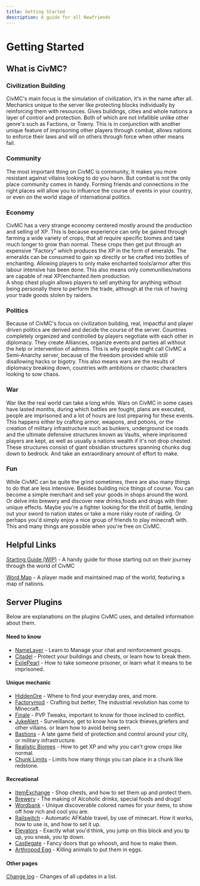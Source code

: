 ```yaml
---
title: Getting Started
description: A guide for all Newfriends
---
```


# Getting Started
## What is CivMC?
### Civilization Building
CivMC's main focus is the simulation of civilization, it's in the name after all. Mechanics unique to the server like  protecting blocks individually by reinforcing them with resources. Gives buildings, cities and whole nations a layer of control and protection. Both of which are not infallible unlike other genre's such as Factions, or Towny. This is in conjunction with another unique feature of imprisoning other players through combat, allows nations to enforce their laws and will on others through force when other means fail.  

### Community
The most important thing on CivMC is community, It makes you more resistant against villains looking to do you harm. But combat is not the only place community comes in handy. Forming friends and connections in the right places will allow you to influence the course of events in your country, or even on the world stage of international politics.

### Economy
CivMC has a very strange economy centered mostly around the production and selling of XP. This is because experience can only be gained through farming a wide variety of crops, that all require specific biomes and take much longer to grow than normal. These crops then get put through an expensive "Factory" which produces the XP in the form of emeralds. The emeralds can be consumed to gain xp directly or be crafted into bottles of enchanting. Allowing players to only make enchanted tools/armor after this labour intensive has been done. This also means only communities/nations are capable of real XP/enchanted item production. <br> A shop chest plugin allows players to sell anything for anything without being personally there to perform the trade, although at the risk of having your trade goods stolen by raiders. 

### Politics
Because of CivMC's focus on civilization building, real, impactful and player driven politics are derived and decide the course of the server. Countries completely organized and controlled by players negotiate with each other in diplomacy. They create Alliances, organize events and parties all without the help or intervention of admins. This is why people might call CivMC a Semi-Anarchy server, because of the freedom provided while still disallowing hacks or bigotry. This also means wars are the results of diplomacy breaking down, countries with ambitions or chaotic characters looking to sow chaos.

### War
War like the real world can take a long while. Wars on CivMC in some cases have lasted months, during which battles are fought, plans are executed, people are imprisoned and a lot of hours are lost preparing for these events. This happens either by crafting armor, weapons, and potions, or the creation of military infrastructure such as bunkers, underground ice roads and the ultimate defensive structures known as Vaults, where imprisoned players are kept, as well as usually a nations wealth if it's not drop chested. These structures consist of giant obsidian structures spanning chunks dug down to bedrock. And take an extraordinary amount of effort to make. 

### Fun
While CivMC can be quite the grind sometimes, there are also many things to do that are less intensive. Besides building nice things of course. You can become a simple merchant and sell your goods in shops around the word. Or delve into brewery and discover new drinks,foods and drugs with their unique effects. Maybe you're a fighter looking for the thrill of battle, lending out your sword to nation states or take a more risky route of raiding.  Or perhaps you'd simply enjoy a nice group of friends to play minecraft with. This and many things are possible when you're free on CivMC.

## Helpful Links
[Starting Guide (WIP)](https://) - A handy guide for those starting out on their journey through the world of CivMC

[Word Map](https:///map.civmc.tk) - A player made and maintained map of the world, featuring a map of nations.

## Server Plugins
Below are explanations on the plugins CivMC uses, and detailed information about them.

#### Need to know

* [NameLayer](./plugins/essential/namelayer) - Learn to Manage your chat and reinforcement groups.
* [Citadel](./plugins/essential/citadel) - Protect your buildings and chests, or learn how to break them.
* [ExilePearl](./plugins/essential/exilepearl) - How to take someone prisoner, or learn what it means to be imprisoned.

#### Unique mechanic

* [HiddenOre](./plugins/unique/hiddenore) - Where to find your everyday ores, and more. 
* [Factorymod](./plugins/unique/factorymod) - Crafting but better, The industrial revolution has come to Minecraft.
* [Finale](./plugins/unique/finale) - PVP Tweaks, important to know for those inclined to conflict. 
* [JukeAlert](./plugins/unique/jukealert) - Surveillance, get to know how to track thieves,griefers and other villains. or learn how to avoid being seen.  
* [Bastions](./plugins/unique/bastions) - A late game field of protection and control around your city, or military infrastructure.
* [Realistic Biomes](./plugins/unique/rb) - How to get XP and why you can't grow crops like normal. 
* [Chunk Limits](./plugins/unique/chunklimits) - Limits how many things you can place in a chunk like redstone.

#### __Recreational__

* [ItemExchange](./plugins/fun/itemexchange) - Shop chests, and how to set them up and protect them.
* [Brewery](./plugins/fun/brewery) - The making of Alcoholic drinks, special foods and drugs!
* [Wordbank](./plugins/fun/wordbank) - Unique discoverable colored names for your items, to show off how rich and cool you are.
* [Railswitch](./plugins/fun/railswitch) - Automatic AFKable travel, by use of minecart. How it works, how to use is, and how to set it up.
* [Elevators](./plugins/fun/elevators) - Exactly what you'd think, you jump on this block and you tp up, you sneak, you tp down. 
* [Castlegate](./plugins/fun/castlegate) - Fancy doors that go whoosh, and how to make them. 
* [Arthropod Egg](./plugins/fun/arthropodegg) - Killing animals to put them in eggs. 

#### Other pages
[Change log](./changelog) - Changes of all updates in a list. 